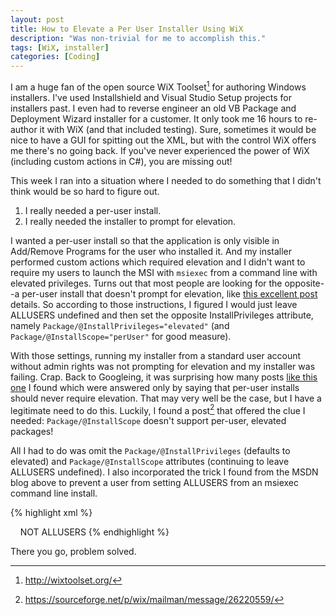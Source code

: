 ```yaml
---
layout: post
title: How to Elevate a Per User Installer Using WiX
description: "Was non-trivial for me to accomplish this."
tags: [WiX, installer]
categories: [Coding]
---
```


I am a huge fan of the open source WiX Toolset[^1] for authoring Windows installers. I've used Installshield and Visual Studio Setup projects for installers past. I even had to reverse engineer an old VB Package and Deployment Wizard installer for a customer. It only took me 16 hours to re-author it with WiX (and that included testing). Sure, sometimes it would be nice to have a GUI for spitting out the XML, but with the control WiX offers me there's no going back. If you've never experienced the power of WiX (including custom actions in C#), you are missing out!

[^1]: <http://wixtoolset.org/>

This week I ran into a situation where I needed to do something that I didn't think would be so hard to figure out.
<ol>
	<li>I really needed a per-user install.</li>
	<li>I really needed the installer to prompt for elevation.</li>
</ol>

<!-- more -->

I wanted a per-user install so that the application is only visible in Add/Remove Programs for the user who installed it. And my installer performed custom actions which required elevation and I didn't want to require my users to launch the MSI with `msiexec` from a command line with elevated privileges. Turns out that most people are looking for the opposite--a per-user install that doesn't prompt for elevation, like <a href="https://blogs.msdn.microsoft.com/astebner/2007/11/18/using-wix-3-0-to-create-a-per-user-msi-that-does-not-prompt-for-elevation-on-windows-vista/" target="_blank">this excellent post</a> details. So according to those instructions, I figured I would just leave ALLUSERS undefined and then set the opposite InstallPrivileges attribute, namely `Package/@InstallPrivileges="elevated"` (and `Package/@InstallScope="perUser"` for good measure).

With those settings, running my installer from a standard user account without admin rights was not prompting for elevation and my installer was failing. Crap. Back to Googleing, it was surprising how many posts <a href="http://stackoverflow.com/questions/9279713" target="_blank">like this one</a> I found which were answered only by saying that per-user installs should never require elevation. That may very well be the case, but I have a legitimate need to do this. Luckily, I found a post[^2] that offered the clue I needed: `Package/@InstallScope` doesn't  support per-user, elevated packages!

[^2]: <https://sourceforge.net/p/wix/mailman/message/26220559/>

All I had to do was omit the `Package/@InstallPrivileges` (defaults to elevated) and `Package/@InstallScope` attributes (continuing to leave ALLUSERS undefined). I also incorporated the trick I found from the MSDN blog above to prevent a user from setting ALLUSERS from an msiexec command line install. 

{% highlight xml %}
<!-- NOTE: If you need to create a per-user installation (meaning it's not -->
<!-- visible in Add/Remove Programs from other logons) that prompts for -->
<!-- elevation, omit both the Package/@InstallPrivileges="elevated" and
<!-- Package/@InstallScope="perUser". -->
<Package InstallerVersion="200" Compressed="yes" />

<!-- Set the "All Users" option. -->
<!-- NOTE: For a per-user installation, the value of ALLUSERS below must be empty -->
<!-- as well. This property cannot be set to empty, but it does default to empty. -->
<!-- Thus just leave it off. -->
<!-- <Property Id="ALLUSERS" Value="" />-->

<!-- This condition adds an item to the LaunchCondition table of the MSI to block a user -->
<!-- from setting  this property to something other than blank. -->
<Condition Message=”!(loc.LaunchCondition_AllUsers)”>
    NOT ALLUSERS
</Condition> 

<!-- This condition adds an item to the LaunchCondition table of the MSI to block a user -->
<!-- from installing this product unless they have administrative privileges on the system. -->
<Condition Message="You must have Administrative rights on this machine to install $(var.ProductName).">
        <![CDATA[Privileged]]>
</Condition>
{% endhighlight %}

There you go, problem solved.